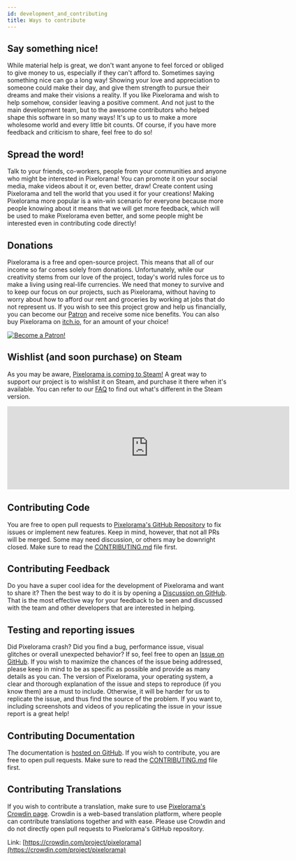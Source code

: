 ```yaml
---
id: development_and_contributing
title: Ways to contribute
---
```

## Say something nice!
While material help is great, we don't want anyone to feel forced or obliged to give money to us, especially if they can't afford to. Sometimes saying something nice can go a long way! Showing your love and appreciation to someone could make their day, and give them strength to pursue their dreams and make their visions a reality. If you like Pixelorama and wish to help somehow, consider leaving a positive comment. And not just to the main development team, but to the awesome contributors who helped shape this software in so many ways! It's up to us to make a more wholesome world and every little bit counts. Of course, if you have more feedback and criticism to share, feel free to do so!

## Spread the word!
Talk to your friends, co-workers, people from your communities and anyone who might be interested in Pixelorama! You can promote it on your social media, make videos about it or, even better, draw! Create content using Pixelorama and tell the world that you used it for your creations! Making Pixelorama more popular is a win-win scenario for everyone because more people knowing about it means that we will get more feedback, which will be used to make Pixelorama even better, and some people might be interested even in contributing code directly!

## Donations
Pixelorama is a free and open-source project. This means that all of our income so far comes solely from donations. Unfortunately, while our creativity stems from our love of the project, today's world rules force us to make a living using real-life currencies. We need that money to survive and to keep our focus on our projects, such as Pixelorama, without having to worry about how to afford our rent and groceries by working at jobs that do not represent us. If you wish to see this project grow and help us financially, you can become our [Patron](https://patreon.com/OramaInteractive) and receive some nice benefits. You can also buy Pixelorama on [itch.io](https://orama-interactive.itch.io/pixelorama), for an amount of your choice!

[![Become a Patron!](https://c5.patreon.com/external/logo/become_a_patron_button.png)](https://patreon.com/OramaInteractive)

## Wishlist (and soon purchase) on Steam
As you may be aware, [Pixelorama is coming to Steam!](https://store.steampowered.com/app/2779170/Pixelorama/) A great way to support our project is to wishlist it on Steam, and purchase it there when it's available. You can refer to our [FAQ](faq) to find out what's different in the Steam version.
<iframe src="https://store.steampowered.com/widget/2779170/" frameborder="0" width="646" height="190"></iframe>

## Contributing Code
You are free to open pull requests to [Pixelorama's GitHub Repository](https://github.com/Orama-Interactive/Pixelorama) to fix issues or implement new features. Keep in mind, however, that not all PRs will be merged. Some may need discussion, or others may be downright closed. Make sure to read the [CONTRIBUTING.md](https://github.com/Orama-Interactive/Pixelorama/blob/master/CONTRIBUTING.md) file first.

## Contributing Feedback
Do you have a super cool idea for the development of Pixelorama and want to share it? Then the best way to do it is by opening a [Discussion on GitHub](https://github.com/Orama-Interactive/Pixelorama/discussions/categories/ideas). That is the most effective way for your feedback to be seen and discussed with the team and other developers that are interested in helping.

## Testing and reporting issues
Did Pixelorama crash? Did you find a bug, performance issue, visual glitches or overall unexpected behavior? If so, feel free to open an [Issue on GitHub](https://github.com/Orama-Interactive/Pixelorama/issues). If you wish to maximize the chances of the issue being addressed, please keep in mind to be as specific as possible and provide as many details as you can. The version of Pixelorama, your operating system, a clear and thorough explanation of the issue and steps to reproduce (if you know them) are a must to include. Otherwise, it will be harder for us to replicate the issue, and thus find the source of the problem. If you want to, including screenshots and videos of you replicating the issue in your issue report is a great help!

## Contributing Documentation
The documentation is [hosted on GitHub](https://github.com/Orama-Interactive/Pixelorama-Docs). If you wish to contribute, you are free to open pull requests. Make sure to read the [CONTRIBUTING.md](https://github.com/Orama-Interactive/Pixelorama-Docs/blob/master/CONTRIBUTING.md) file first.

## Contributing Translations
If you wish to contribute a translation, make sure to use [Pixelorama's Crowdin page](https://crowdin.com/project/pixelorama). Crowdin is a web-based translation platform, where people can contribute translations together and with ease. Please use Crowdin and do not directly open pull requests to Pixelorama's GitHub repository.

Link: [https://crowdin.com/project/pixelorama](https://crowdin.com/project/pixelorama)
